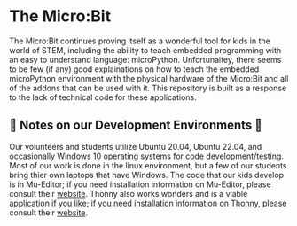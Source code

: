 # The Micro:Bit
The Micro:Bit continues proving itself as a wonderful tool for kids in the world of STEM, including the ability to teach embedded programming with an easy to understand language: microPython. Unfortunaltey, there seems to be few (if any) good explainations on how to teach the embedded microPython environment with the physical hardware of the Micro:Bit and all of the addons that can be used with it. This repository is built as a response to the lack of technical code for these applications.

## 🐍 Notes on our Development Environments 🐍
Our volunteers and students utilize Ubuntu 20.04, Ubuntu 22.04, and occasionally Windows 10 operating systems for code development/testing. Most of our work is done in the linux environment, but a few of our students bring thier own laptops that have Windows. The code that our kids develop is in Mu-Editor; if you need installation information on Mu-Editor, please consult their [website](https://codewith.mu/). Thonny also works wonders and is a viable application if you like; if you need installation information on Thonny, please consult their [website](https://thonny.org/).
